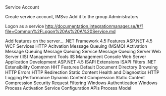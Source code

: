 Service Account

Create service account, IMSvc
Add it to the group Administrators

Logon as a service
http://documentation.integrationmanager.se/#/?file=Common%2FLogon%20As%20A%20Service.md


Add features on the server...
.NET Framework 4.5 Features
  ASP.NET 4.5
  WCF Services
    HTTP Acitvation
    Message Queuing (MSMQ) Activation
Message Queuing
  Message Queuing Service
    Message Queuing Server
Web Server (IIS)
  Management Tools
    IIS Management Console
  Web Server
    Application Development
      ASP.NET 4.5
      ISAPI Extensions
      ISAPI Filters
      .NET Extensibility
    Common HHT Features
      Default Document
      Directory Browsing
      HTTP Errors
      HTTP Redirection
      Static Content
    Health and Diagnostics
      HTTP Logging
    Performance
      Dynamic Content Compression
      Static Content Compression
    Security
      Request Filtering
      Windows Authentication
Windows Process Activation Service
  Configuration APIs
  Process Model
  


